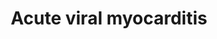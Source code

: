 ---
annotations:
- id: PW:0001037
  parent: disease pathway
  type: Pathway Ontology
  value: myocarditis pathway
- id: PW:0000013
  parent: disease pathway
  type: Pathway Ontology
  value: disease pathway
- id: DOID:934
  parent: disease by infectious agent
  type: Disease Ontology
  value: viral infectious disease
- id: CL:0000746
  parent: native cell
  type: Cell Type Ontology
  value: cardiac muscle cell
- id: PW:0000022
  parent: disease pathway
  type: Pathway Ontology
  value: cardiomyopathy pathway
- id: DOID:820
  parent: cardiovascular system disease
  type: Disease Ontology
  value: myocarditis
authors:
- Olivier.traets
- Fehrhart
- Egonw
- Khanspers
- MaintBot
- Marvin M2
- Eweitz
- Finterly
citedin:
- link: PMC9138293
  title: 'An NF-κB- and Therapy-Related Regulatory Network in Glioma: A Potential
    Mechanism of Action for Natural Antiglioma Agents (2022)'
- link: PMC7561109
  title: IL6-mediated HCoV-host interactome regulatory network and GO/Pathway enrichment
    analysis (2020)
communities:
- Diseases
- RareDiseases
description: Viral myocarditis is a rare cardiac disease associated with the inflammation
  and injury of the myocardium. The downstream effects are a product of cooperation
  between viral processes and both the adaptive as innate host's immune response.
  Acute appearance of myocarditis is mostly idiopathic, i.e. of unknown origin. Primarily
  established on clinical observation and limited epidemiologic studies. Most studied
  cases are coxsackie, adeno and human immunodeficiency virus. Grey compartments describe
  extracellular matrix. Direct lines indicate downstream effects and dashed lines
  indicate speculative research.
last-edited: 2022-02-26
ndex: 6d90c3cd-8b6a-11eb-9e72-0ac135e8bacf
organisms:
- Homo sapiens
redirect_from:
- /index.php/Pathway:WP4298
- /instance/WP4298
- /instance/WP4298_rr123508
revision: r123508
schema-jsonld:
- '@context': https://schema.org/
  '@id': https://wikipathways.github.io/pathways/WP4298.html
  '@type': Dataset
  creator:
    '@type': Organization
    name: WikiPathways
  description: Viral myocarditis is a rare cardiac disease associated with the inflammation
    and injury of the myocardium. The downstream effects are a product of cooperation
    between viral processes and both the adaptive as innate host's immune response.
    Acute appearance of myocarditis is mostly idiopathic, i.e. of unknown origin.
    Primarily established on clinical observation and limited epidemiologic studies.
    Most studied cases are coxsackie, adeno and human immunodeficiency virus. Grey
    compartments describe extracellular matrix. Direct lines indicate downstream effects
    and dashed lines indicate speculative research.
  keywords:
  - ABL1
  - ABL2
  - ACTB
  - AIF1
  - AKT1
  - ATF-2
  - BAX
  - BCL2
  - BCL2L1
  - BH3 Bid
  - BNIP2
  - CAAP1
  - CARCXADR
  - CASP2
  - CASP3
  - CASP6
  - CASP7
  - CASP8
  - CASP9
  - CAV1
  - CCND1
  - CCR3
  - CCR5
  - CD4
  - CD40LG
  - CD55
  - CD80
  - CHRAC1
  - CREB1
  - CXCR4
  - CYCS
  - Ca2+
  - Catenin beta-1
  - Cd28
  - DAF
  - DAG1-B
  - DAG1-a
  - DAP5
  - DFFA/ICAD
  - DFFB-45
  - DMD
  - Dystrophin
  - EIF4G1
  - EIF4G2
  - ENDOG
  - Endothelin-1
  - FYN
  - GSK3B
  - HLA-DMA
  - Herbimycin A
  - IFNG
  - IL1
  - IL10
  - IL12A
  - IL12B
  - IL2
  - IL6
  - ILK
  - ITGAL
  - ITGB2
  - JAK1
  - JNK1
  - KRT8
  - LAMA2
  - MAPK1
  - MAPK3
  - MHC-1
  - MMP9
  - MYH6
  - NFKB2
  - NOD2
  - Nitric oxide synthase
  - PABPC1
  - PARP1
  - PIK3
  - PTCRA
  - PYCARD
  - Perforin-1
  - RAC2
  - RAC3
  - RAF-1
  - RASA1
  - SGCA
  - SGCB
  - SGCD
  - SGCG
  - SOCS1
  - SOS1
  - SRC
  - STAT1
  - STAT3
  - TGFB1
  - TICAM1
  - TLR3
  - TLR4
  - TLR5
  - TNF-a
  - TNFRSM5
  - c-Jun
  - cd86
  - ganglioside GM1
  - glycophosphatidylinositol
  - p53
  - prostaglandin E2
  - reactive oxygen species generators
  license: CC0
  name: Acute viral myocarditis
seo: CreativeWork
title: Acute viral myocarditis
wpid: WP4298
---